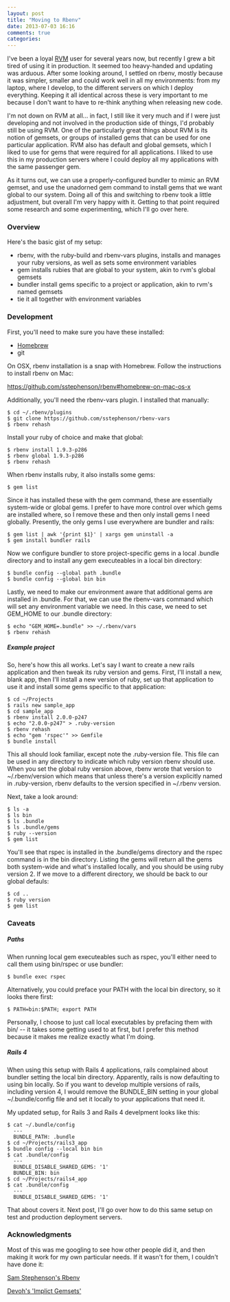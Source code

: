 ```yaml
---
layout: post
title: "Moving to Rbenv"
date: 2013-07-03 16:16
comments: true
categories: 
---
```


I've been a loyal [RVM](https://rvm.io/) user for several years now, but recently I grew a bit tired of using it in
production.  It seemed too heavy-handed and updating was arduous.  After some looking around, I settled on rbenv, mostly
because it was  simpler, smaller and could work well in all my environments: from my laptop, where I develop, to the
different servers on which I deploy everything.  Keeping it all identical across these is very important to me because I
don't want to have to re-think anything when releasing new code.

I'm not down on RVM at all... in fact, I still like it very much and if I were just developing and not involved
in the production side of things, I'd probably still be using RVM.  One of the particularly great things about
RVM is its notion of gemsets, or groups of installed gems that can be used for one particular application.  RVM
also has default and global gemsets, which I liked to use for gems that were required for all applications.
I liked to use this in my production servers where I could deploy all my applications with the same passenger
gem.

As it turns out, we can use a properly-configured bundler to mimic an RVM gemset, and use the unadorned
gem command to install gems that we want global to our system.  Doing all of this and switching to rbenv took
a little adjustment, but overall I'm very happy with it.  Getting to that point required some
research and some experimenting, which I'll go over here.

### Overview

Here's the basic gist of my setup:

  * rbenv, with the ruby-build and rbenv-vars plugins, installs and manages your ruby versions, as 
    well as sets some environment variables
  * gem installs rubies that are global to your system, akin to rvm's global gemsets
  * bundler install gems specific to a project or application, akin to rvm's named gemsets
  * tie it all together with environment variables

### Development

First, you'll need to make sure you have these installed:

* [Homebrew](http://mxcl.github.io/homebrew/) 
* git

On OSX, rbenv installation is a snap with Homebrew.  Follow the instructions to install rbenv on Mac:

https://github.com/sstephenson/rbenv#homebrew-on-mac-os-x

Additionally, you'll need the rbenv-vars plugin.  I installed that manually:

    $ cd ~/.rbenv/plugins
    $ git clone https://github.com/sstephenson/rbenv-vars
    $ rbenv rehash

Install your ruby of choice and make that global:

    $ rbenv install 1.9.3-p286
    $ rbenv global 1.9.3-p286
    $ rbenv rehash

When rbenv installs ruby, it also installs some gems:

    $ gem list

Since it has installed these with the gem command, these are essentially system-wide or global gems.  I prefer to have more 
control over which gems are installed where, so I remove these and then only install gems I need globally.
Presently, the only gems I use everywhere are bundler and rails:

    $ gem list | awk '{print $1}' | xargs gem uninstall -a
    $ gem install bundler rails

Now we configure bundler to store project-specific gems in a local .bundle directory and to install any gem
executeables in a local bin directory:

    $ bundle config --global path .bundle
    $ bundle config --global bin bin

Lastly, we need to make our environment aware that additional gems are installed in .bundle.  For that, we can use the
rbenv-vars command which will set any environment variable we need.  In this case, we need to set GEM_HOME to our 
.bundle directory:

    $ echo "GEM_HOME=.bundle" >> ~/.rbenv/vars
    $ rbenv rehash

##### Example project

So, here's how this all works.  Let's say I want to create a new rails application and then tweak its ruby version
and gems.  First, I'll install a new, blank app, then I'll install a new version of ruby, set up that application to
use it and install some gems specific to that application:

    $ cd ~/Projects
    $ rails new sample_app
    $ cd sample_app
    $ rbenv install 2.0.0-p247
    $ echo "2.0.0-p247" > .ruby-version
    $ rbenv rehash
    $ echo "gem 'rspec'" >> Gemfile
    $ bundle install

This all should look familiar, except note the .ruby-version file.  This file can be used in any directory to indicate
which ruby version rbenv should use.  When you set the global ruby version above, rbenv wrote that version to
~/.rbenv/version which means that unless there's a version explicitly named in .ruby-version, rbenv defaults to 
the version specified in ~/.rbenv version.

Next, take a look around:

    $ ls -a
    $ ls bin
    $ ls .bundle
    $ ls .bundle/gems
    $ ruby --version
    $ gem list

You'll see that rspec is installed in the .bundle/gems directory and the rspec command is in the bin directory.  Listing the
gems will return all the gems both system-wide and what's installed locally, and you should be using ruby version 2.  If
we move to a different directory, we should be back to our global defauls:

    $ cd ..
    $ ruby version
    $ gem list

### Caveats

##### Paths

When running local gem executeables such as rspec, you'll either need to call them using bin/rspec or use bundler:

    $ bundle exec rspec

Alternatively, you could preface your PATH with the local bin directory, so it looks there first:

    $ PATH=bin:$PATH; export PATH

Personally, I choose to just call local executables by prefacing them with bin/ -- it takes some getting used to at first,
but I prefer this method because it makes me realize exactly what I'm doing.

##### Rails 4

When using this setup with Rails 4 applications, rails complained about bundler setting the local bin directory.  Apparently,
rails is now defaulting to using bin locally.  So if you want to develop multiple versions of rails, including version 4,
I would remove the BUNDLE_BIN setting in your global ~/.bundle/config file and set it locally to your applications that
need it.

My updated setup, for Rails 3 and Rails 4 develpment looks like this:

    $ cat ~/.bundle/config 
      ---
      BUNDLE_PATH: .bundle
    $ cd ~/Projects/rails3_app
    $ bundle config --local bin bin
    $ cat .bundle/config
      ---
      BUNDLE_DISABLE_SHARED_GEMS: '1'
      BUNDLE_BIN: bin
    $ cd ~/Projects/rails4_app
    $ cat .bundle/config
      ---
      BUNDLE_DISABLE_SHARED_GEMS: '1'

That about covers it.  Next post, I'll go over how to do this same setup on test and production deployment servers.

### Acknowledgments

Most of this was me googling to see how other people did it, and then making it work for my own particular needs.  If it
wasn't for them, I couldn't have done it:

[Sam Stephenson's Rbenv](https://github.com/sstephenson/rbenv)

[Devoh's 'Implict Gemsets'](http://devoh.com/blog/2012/07/implicit-gemsets-with-rbenv)





